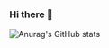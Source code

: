 ### Hi there 👋

![Anurag's GitHub stats](https://github-readme-stats.vercel.app/api?username=fadli154&show_icons=true&theme=gruvbox)
